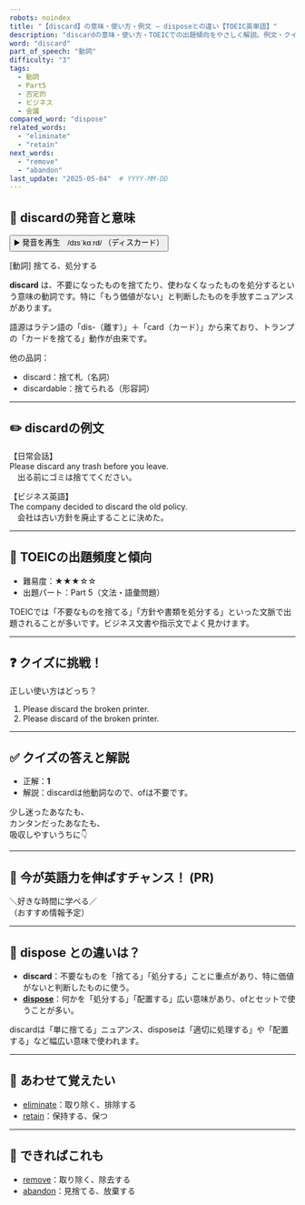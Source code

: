 ```yaml
---
robots: noindex
title: "【discard】の意味・使い方・例文 ― disposeとの違い【TOEIC英単語】"
description: "discardの意味・使い方・TOEICでの出題傾向をやさしく解説。例文・クイズ付きでdisposeとの違いもわかりやすく学べます。"
word: "discard"
part_of_speech: "動詞"
difficulty: "3"
tags:
  - 動詞
  - Part5
  - 否定的
  - ビジネス
  - 会議
compared_word: "dispose"
related_words:
  - "eliminate"
  - "retain"
next_words:
  - "remove"
  - "abandon"
last_update: "2025-05-04"  # YYYY-MM-DD
---
```


## 🔰 discardの発音と意味

<button class="play-audio" onclick="playTTS('discard')">
  <span class="play-audio-main">
    ▶️ 発音を再生　/dɪsˈkɑːrd/
  </span>
  <span class="play-audio-sub">
    （ディスカード）
  </span>
</button>

[動詞] 捨てる、処分する

**discard** は、不要になったものを捨てたり、使わなくなったものを処分するという意味の動詞です。特に「もう価値がない」と判断したものを手放すニュアンスがあります。

語源はラテン語の「dis-（離す）」＋「card（カード）」から来ており、トランプの「カードを捨てる」動作が由来です。

他の品詞：  
- discard：捨て札（名詞）
- discardable：捨てられる（形容詞）

---

## ✏️ discardの例文

【日常会話】  
Please discard any trash before you leave.  
　出る前にゴミは捨ててください。

【ビジネス英語】  
The company decided to discard the old policy.  
　会社は古い方針を廃止することに決めた。

---

## 🎯 TOEICの出題頻度と傾向

- 難易度：★★★☆☆
- 出題パート：Part 5（文法・語彙問題）

TOEICでは「不要なものを捨てる」「方針や書類を処分する」といった文脈で出題されることが多いです。ビジネス文書や指示文でよく見かけます。

---

## ❓ クイズに挑戦！

正しい使い方はどっち？

1. Please discard the broken printer.  
2. Please discard of the broken printer.

---

## ✅ クイズの答えと解説

- 正解：**1**
- 解説：discardは他動詞なので、ofは不要です。

少し迷ったあなたも、  
カンタンだったあなたも、  
吸収しやすいうちに👇️

---

## 🚀 今が英語力を伸ばすチャンス！ (PR)

<div class="info-center">
＼好きな時間に学べる／<br>  
（おすすめ情報予定）
</div>

---

## 🤔  dispose との違いは？

- **discard**：不要なものを「捨てる」「処分する」ことに重点があり、特に価値がないと判断したものに使う。
- **[dispose](/word/dispose)**：何かを「処分する」「配置する」広い意味があり、ofとセットで使うことが多い。

discardは「単に捨てる」ニュアンス、disposeは「適切に処理する」や「配置する」など幅広い意味で使われます。

---

## 🧩 あわせて覚えたい

- [eliminate](/word/eliminate)：取り除く、排除する
- [retain](/word/retain)：保持する、保つ

---

## 📖 できればこれも

- [remove](/word/remove)：取り除く、除去する
- [abandon](/word/abandon)：見捨てる、放棄する

<!-- cvid: aid41_bid36 -->
